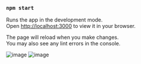 
### `npm start`

Runs the app in the development mode.\
Open [http://localhost:3000](http://localhost:3000) to view it in your browser.

The page will reload when you make changes.\
You may also see any lint errors in the console.

![image](https://github.com/rahul-p-007/Trip-list/assets/106008744/9807151b-2be0-48b4-9ab4-7a318150fb54)
![image](https://github.com/rahul-p-007/Trip-list/assets/106008744/c3c382c1-74b1-4b10-9c52-c312c93c599c)
